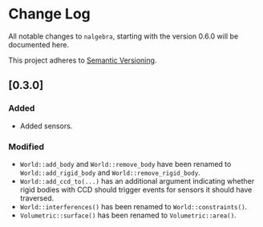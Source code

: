 # Change Log
All notable changes to `nalgebra`, starting with the version 0.6.0 will be
documented here.

This project adheres to [Semantic Versioning](http://semver.org/).

## [0.3.0]
### Added
  * Added sensors.

### Modified
  * `World::add_body` and `World::remove_body` have been renamed to
    `World::add_rigid_body` and `World::remove_rigid_body`.
  * `World::add_ccd_to(...)` has an additional argument indicating whether
    rigid bodies with CCD should trigger events for sensors it should have
    traversed.
  * `World::interferences()` has been renamed to `World::constraints()`.
  * `Volumetric::surface()` has been renamed to `Volumetric::area()`.
